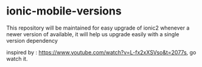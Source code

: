 # ionic-mobile-versions

This repository will be maintained for easy upgrade of ionic2
whenever a newer version of available, it will help us upgrade easily with a single version dependency

inspired by : https://www.youtube.com/watch?v=L-fx2xXSVso&t=2077s, go watch it.

